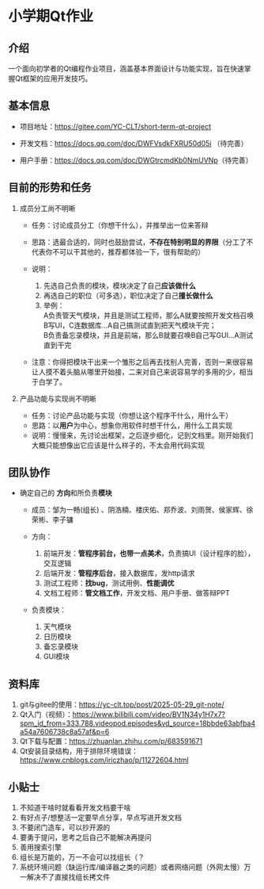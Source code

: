 # 小学期Qt作业

## 介绍

一个面向初学者的Qt编程作业项目，涵盖基本界面设计与功能实现，旨在快速掌握Qt框架的应用开发技巧。

## 基本信息

- 项目地址：<https://gitee.com/YC-CLT/short-term-qt-project>

- 开发文档：<https://docs.qq.com/doc/DWFVsdkFXRU50d05i> （待完善）

- 用户手册：<https://docs.qq.com/doc/DWGtrcmdKb0NmUVNp>（待完善）

## 目前的形势和任务

1. 成员分工尚不明晰  

   - 任务：讨论成员分工（你想干什么），并推举出一位来答辩
   - 思路：选最合适的，同时也鼓励尝试，**不存在特别明显的界限**（分工了不代表你不可以干其他的，推荐都体验一下，很有帮助的）
   - 说明：
      1. 先选自己负责的模块，模块决定了自己**应该做什么**
      2. 再选自己的职位（可多选），职位决定了自己**擅长做什么**
      3. 举例：  
	    A负责管天气模块，并且是测试工程师，那么A就要按照开发文档召唤B写UI，C连数据库...A自己搞测试直到把天气模块干完；  
	    B负责备忘录模块，并且是前端，那么B就要召唤B自己写GUI...A测试直到干完  

   - 注意：你得把模块干出来一个雏形之后再去找别人完善，否则一来很容易让人摸不着头脑从哪里开始接，二来对自己来说容易学的多用的少，相当于白学了。

2. 产品功能与实现尚不明晰

    - 任务：讨论产品功能与实现（你想让这个程序干什么，用什么干）
    - 思路：以**用户**为中心，想象你用软件时想干什么，用什么工具实现
    - 说明：慢慢来，先讨论出框架，之后逐步细化，记到文档里。刚开始我们大概只能想像出它应该是什么样子的，不太会用代码实现

## 团队协作

- 确定自己的 **方向**和所负责**模块**

  - 成员：邹为一畅(组长) 、阴浩楠、楼庆佑、郑乔波、刘雨贺、侯家辉、徐荣彬、李子镛

  - 方向：
    1. 前端开发：**管程序前台，也带一点美术**，负责搞UI（设计程序的脸），交互逻辑
    2. 后端开发：**管程序后台**，接入数据库，发http请求
    3. 测试工程师：**找bug**，测试用例、**性能调优**
    4. 文档工程师：**管文档工作**，开发文档、用户手册、做答辩PPT

  - 负责模块：
    1. 天气模块  
    2. 日历模块  
    3. 备忘录模块  
    4. GUI模块  

## 资料库

1. git与gitee的使用：<https://yc-clt.top/post/2025-05-29_git-note/>
2. Qt入门（视频）：<https://www.bilibili.com/video/BV1N34y1H7x7?spm_id_from=333.788.videopod.episodes&vd_source=18bbde63abfba4a54a7606738c8a57af&p=6>
3. Qt下载与配置：<https://zhuanlan.zhihu.com/p/683591671>
4. Qt安装目录结构，用于排除环境错误：<https://www.cnblogs.com/iriczhao/p/11272604.html>

## 小贴士

1. 不知道干啥时就看看开发文档要干啥
2. 有好点子/想整活一定要早点分享，早点写进开发文档
3. 不要闭门造车，可以抄开源的
4. 要勇于提问，思考之后自己不能解决再提问
5. 善用搜索引擎
6. 组长是万能的，万一不会可以找组长（？
7. 系统环境问题（缺运行库/编译器之类的问题）或者网络问题（外网太慢）万一解决不了直接找组长拷文件
